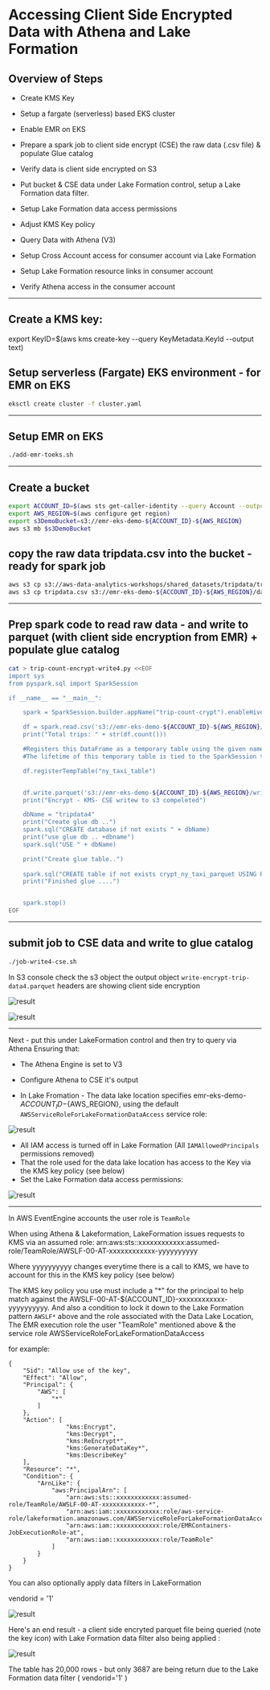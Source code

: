 
# Accessing Client Side Encrypted Data with Athena and Lake Formation

## Overview of Steps

* Create KMS Key
* Setup a fargate (serverless) based EKS cluster
* Enable EMR on EKS
* Prepare a spark job to client side encrypt (CSE) the raw data (.csv file) & populate Glue catalog
* Verify data is client side encrypted on S3

* Put bucket & CSE data under Lake Formation control, setup a Lake Formation data filter.
* Setup Lake Formation data access permissions
* Adjust KMS Key policy
* Query Data with Athena (V3)

* Setup Cross Account access for consumer account via Lake Formation
* Setup Lake Formation resource links in consumer account
* Verify Athena access in the consumer account

---------


## Create a KMS key:

export KeyID=$(aws kms create-key --query KeyMetadata.KeyId --output text)


## Setup serverless (Fargate) EKS environment - for EMR on EKS

```bash
eksctl create cluster -f cluster.yaml
```

----

## Setup EMR on EKS

```bash
./add-emr-toeks.sh
```

-----

## Create a bucket

```bash
export ACCOUNT_ID=$(aws sts get-caller-identity --query Account --output text)
export AWS_REGION=$(aws configure get region)
export s3DemoBucket=s3://emr-eks-demo-${ACCOUNT_ID}-${AWS_REGION}
aws s3 mb $s3DemoBucket
```

## copy the raw data tripdata.csv into the bucket - ready for spark job

```bash
aws s3 cp s3://aws-data-analytics-workshops/shared_datasets/tripdata/tripdata.csv tripdata.csv
aws s3 cp tripdata.csv s3://emr-eks-demo-${ACCOUNT_ID}-${AWS_REGION}/data/tripdata.csv 
```


-----

## Prep spark code to read raw data - and write to parquet (with client side encryption from EMR)  + populate glue catalog

```bash
cat > trip-count-encrypt-write4.py <<EOF
import sys
from pyspark.sql import SparkSession

if __name__ == "__main__":

    spark = SparkSession.builder.appName("trip-count-crypt").enableHiveSupport().getOrCreate()

    df = spark.read.csv('s3://emr-eks-demo-${ACCOUNT_ID}-${AWS_REGION}/data/tripdata.csv', header=True)
    print("Total trips: " + str(df.count()))

    #Registers this DataFrame as a temporary table using the given name.
    #The lifetime of this temporary table is tied to the SparkSession that was used to create this DataFrame.

    df.registerTempTable("ny_taxi_table")


    df.write.parquet('s3://emr-eks-demo-${ACCOUNT_ID}-${AWS_REGION}/write-encrypt-trip-data4.parquet')
    print("Encrypt - KMS- CSE writew to s3 compeleted")

    dbName = "tripdata4"
    print("Create glue db ..")
    spark.sql("CREATE database if not exists " + dbName)
    print("use glue db .. +dbname")
    spark.sql("USE " + dbName)

    print("Create glue table..")
    
    spark.sql("CREATE table if not exists crypt_ny_taxi_parquet USING PARQUET LOCATION '" + "s3://emr-eks-demo-${ACCOUNT_ID}-${AWS_REGION}/write-encrypt-trip-data4.parquet" + "' TBLPROPERTIES ('has_encrypted_data'='true') AS SELECT * from ny_taxi_table ")
    print("Finished glue ....")


    spark.stop()
EOF
```

-----

## submit job to CSE data and write to glue catalog

```bash
./job-write4-cse.sh
```


In S3 console check the s3 object the output object `write-encrypt-trip-data4.parquet` headers are showing client side encryption 


![result](./s3-1.png)

![result](./s3-2.png)


-------

Next - put this under LakeFormation control and then try to query via Athena
Ensuring that:

* The Athena Engine is set to V3
* Configure Athena to CSE it's output

* In Lake Fromation - The data lake location specifies  emr-eks-demo-${ACCOUNT_ID}-${AWS_REGION}, using the default `AWSServiceRoleForLakeFormationDataAccess` service role:

![result](./lake-locations.png)

* All IAM access is turned off in Lake Formation (All `IAMAllowedPrincipals` permissions removed)
* That the role used for the data lake location has access to the Key via the KMS key policy (see below)
* Set the Lake Formation data access permissions:

![result](./lake-data-perms.png)

-----

In AWS EventEngine accounts the user role is `TeamRole`

When using Athena & Lakeformation, LakeFormation issues requests to KMS via an assumed role:
arn:aws:sts::xxxxxxxxxxxx:assumed-role/TeamRole/AWSLF-00-AT-xxxxxxxxxxxx-yyyyyyyyyy

Where yyyyyyyyyy changes everytime there is a call to KMS, we have to account for this in the KMS key policy (see below)


The KMS key policy you use must include a "*" for the principal to help match against the AWSLF-00-AT-$(ACCOUNT_ID}-xxxxxxxxxxxx-yyyyyyyyyy. And also a condition to lock it down to the Lake Formation pattern  `AWSLF*` above and the role associated with the Data Lake Location, The EMR execution role the user "TeamRole" mentioned above & the service role AWSServiceRoleForLakeFormationDataAccess


for example:


```
{
    "Sid": "Allow use of the key",
    "Effect": "Allow",
    "Principal": {
        "AWS": [
            "*"
        ]
    },
    "Action": [
                "kms:Encrypt",
                "kms:Decrypt",
                "kms:ReEncrypt*",
                "kms:GenerateDataKey*",
                "kms:DescribeKey"
    ],
    "Resource": "*",
    "Condition": {
        "ArnLike": {
            "aws:PrincipalArn": [
                "arn:aws:sts::xxxxxxxxxxxx:assumed-role/TeamRole/AWSLF-00-AT-xxxxxxxxxxxx-*",
                "arn:aws:iam::xxxxxxxxxxxx:role/aws-service-role/lakeformation.amazonaws.com/AWSServiceRoleForLakeFormationDataAccess",
                "arn:aws:iam::xxxxxxxxxxxx:role/EMRContainers-JobExecutionRole-at",
                "arn:aws:iam::xxxxxxxxxxxx:role/TeamRole"
            ]
        }
    }
}
```


You can also optionally apply data filters in LakeFormation

vendorid = '1'

![result](./lf-filter.png)


Here's an end result -  a client side encryted parquet file being queried (note the key icon) with Lake Formation data filter also being applied :

![result](./athena1.png)

The table has 20,000 rows - but only 3687 are being return due to the Lake Formation data filter ( vendorid='1' )







